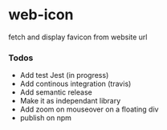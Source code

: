 # web-icon
fetch and display favicon from website url

### Todos

- Add test Jest (in progress)
- Add continous integration (travis)
- Add semantic release
- Make it as independant library
- Add zoom on mouseover on a floating div
- publish on npm
